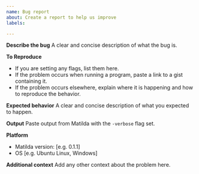 ```yaml
---
name: Bug report
about: Create a report to help us improve
labels: 

---
```


**Describe the bug**
A clear and concise description of what the bug is.

**To Reproduce**
- If you are setting any flags, list them here.
- If the problem occurs when running a program, paste a link to a gist containing it.
- If the problem occurs elsewhere, explain where it is happening and how to reproduce the behavior.

**Expected behavior**
A clear and concise description of what you expected to happen.

**Output**
Paste output from Matilda with the `-verbose` flag set.

**Platform**
 - Matilda version: [e.g. 0.1.1]
 - OS [e.g. Ubuntu Linux, Windows]

**Additional context**
Add any other context about the problem here.
